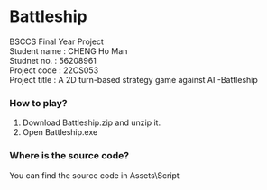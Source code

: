 # Battleship
BSCCS Final Year Project <br>
Student name  : CHENG Ho Man <br>
Studnet no.   : 56208961 <br>
Project code  : 22CS053 <br>
Project title : A 2D turn-based strategy game against AI -Battleship <br>

### How to play?
1.  Download Battleship.zip and unzip it.
2.  Open Battleship.exe 

### Where is the source code?
You can find the source code in Assets\Script
